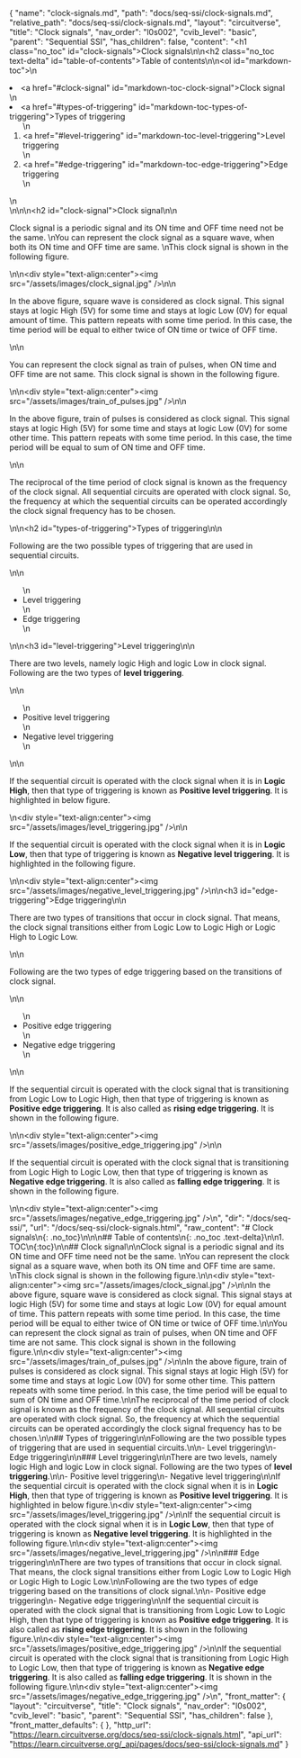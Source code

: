 {
  "name": "clock-signals.md",
  "path": "docs/seq-ssi/clock-signals.md",
  "relative_path": "docs/seq-ssi/clock-signals.md",
  "layout": "circuitverse",
  "title": "Clock signals",
  "nav_order": "l0s002",
  "cvib_level": "basic",
  "parent": "Sequential SSI",
  "has_children": false,
  "content": "<h1 class=\"no_toc\" id=\"clock-signals\">Clock signals</h1>\n\n<h2 class=\"no_toc text-delta\" id=\"table-of-contents\">Table of contents</h2>\n\n<ol id=\"markdown-toc\">\n  <li><a href=\"#clock-signal\" id=\"markdown-toc-clock-signal\">Clock signal</a></li>\n  <li><a href=\"#types-of-triggering\" id=\"markdown-toc-types-of-triggering\">Types of triggering</a>    <ol>\n      <li><a href=\"#level-triggering\" id=\"markdown-toc-level-triggering\">Level triggering</a></li>\n      <li><a href=\"#edge-triggering\" id=\"markdown-toc-edge-triggering\">Edge triggering</a></li>\n    </ol>\n  </li>\n</ol>\n\n<h2 id=\"clock-signal\">Clock signal</h2>\n\n<p>Clock signal is a periodic signal and its ON time and OFF time need not be the same. \nYou can represent the clock signal as a square wave, when both its ON time and OFF time are same. \nThis clock signal is shown in the following figure.</p>\n\n<div style=\"text-align:center\"><img src=\"/assets/images/clock_signal.jpg\" /></div>\n\n<p>In the above figure, square wave is considered as clock signal. This signal stays at logic High (5V) for some time and stays at logic Low (0V) for equal amount of time. This pattern repeats with some time period. In this case, the time period will be equal to either twice of ON time or twice of OFF time.</p>\n\n<p>You can represent the clock signal as train of pulses, when ON time and OFF time are not same. This clock signal is shown in the following figure.</p>\n\n<div style=\"text-align:center\"><img src=\"/assets/images/train_of_pulses.jpg\" /></div>\n\n<p>In the above figure, train of pulses is considered as clock signal. This signal stays at logic High (5V) for some time and stays at logic Low (0V) for some other time. This pattern repeats with some time period. In this case, the time period will be equal to sum of ON time and OFF time.</p>\n\n<p>The reciprocal of the time period of clock signal is known as the frequency of the clock signal. All sequential circuits are operated with clock signal. So, the frequency at which the sequential circuits can be operated accordingly the clock signal frequency has to be chosen.</p>\n\n<h2 id=\"types-of-triggering\">Types of triggering</h2>\n\n<p>Following are the two possible types of triggering that are used in sequential circuits.</p>\n\n<ul>\n  <li>Level triggering</li>\n  <li>Edge triggering</li>\n</ul>\n\n<h3 id=\"level-triggering\">Level triggering</h3>\n\n<p>There are two levels, namely logic High and logic Low in clock signal. Following are the two types of <strong>level triggering</strong>.</p>\n\n<ul>\n  <li>Positive level triggering</li>\n  <li>Negative level triggering</li>\n</ul>\n\n<p>If the sequential circuit is operated with the clock signal when it is in <strong>Logic High</strong>, then that type of triggering is known as <strong>Positive level triggering</strong>. It is highlighted in below figure.</p>\n<div style=\"text-align:center\"><img src=\"/assets/images/level_triggering.jpg\" /></div>\n\n<p>If the sequential circuit is operated with the clock signal when it is in <strong>Logic Low</strong>, then that type of triggering is known as <strong>Negative level triggering</strong>. It is highlighted in the following figure.</p>\n\n<div style=\"text-align:center\"><img src=\"/assets/images/negative_level_triggering.jpg\" /></div>\n\n<h3 id=\"edge-triggering\">Edge triggering</h3>\n\n<p>There are two types of transitions that occur in clock signal. That means, the clock signal transitions either from Logic Low to Logic High or Logic High to Logic Low.</p>\n\n<p>Following are the two types of edge triggering based on the transitions of clock signal.</p>\n\n<ul>\n  <li>Positive edge triggering</li>\n  <li>Negative edge triggering</li>\n</ul>\n\n<p>If the sequential circuit is operated with the clock signal that is transitioning from Logic Low to Logic High, then that type of triggering is known as <strong>Positive edge triggering</strong>. It is also called as <strong>rising edge triggering</strong>. It is shown in the following figure.</p>\n\n<div style=\"text-align:center\"><img src=\"/assets/images/positive_edge_triggering.jpg\" /></div>\n\n<p>If the sequential circuit is operated with the clock signal that is transitioning from Logic High to Logic Low, then that type of triggering is known as <strong>Negative edge triggering</strong>. It is also called as <strong>falling edge triggering</strong>. It is shown in the following figure.</p>\n\n<div style=\"text-align:center\"><img src=\"/assets/images/negative_edge_triggering.jpg\" /></div>\n",
  "dir": "/docs/seq-ssi/",
  "url": "/docs/seq-ssi/clock-signals.html",
  "raw_content": "# Clock signals\n{: .no_toc}\n\n\n## Table of contents\n{: .no_toc .text-delta}\n\n1. TOC\n{:toc}\n\n## Clock signal\n\nClock signal is a periodic signal and its ON time and OFF time need not be the same. \nYou can represent the clock signal as a square wave, when both its ON time and OFF time are same. \nThis clock signal is shown in the following figure.\n\n<div style=\"text-align:center\"><img src=\"/assets/images/clock_signal.jpg\" /></div>\n\nIn the above figure, square wave is considered as clock signal. This signal stays at logic High (5V) for some time and stays at logic Low (0V) for equal amount of time. This pattern repeats with some time period. In this case, the time period will be equal to either twice of ON time or twice of OFF time.\n\nYou can represent the clock signal as train of pulses, when ON time and OFF time are not same. This clock signal is shown in the following figure.\n\n<div style=\"text-align:center\"><img src=\"/assets/images/train_of_pulses.jpg\" /></div>\n\nIn the above figure, train of pulses is considered as clock signal. This signal stays at logic High (5V) for some time and stays at logic Low (0V) for some other time. This pattern repeats with some time period. In this case, the time period will be equal to sum of ON time and OFF time.\n\nThe reciprocal of the time period of clock signal is known as the frequency of the clock signal. All sequential circuits are operated with clock signal. So, the frequency at which the sequential circuits can be operated accordingly the clock signal frequency has to be chosen.\n\n## Types of triggering\n\nFollowing are the two possible types of triggering that are used in sequential circuits.\n\n- Level triggering\n- Edge triggering\n\n### Level triggering\n\nThere are two levels, namely logic High and logic Low in clock signal. Following are the two types of **level triggering**.\n\n- Positive level triggering\n- Negative level triggering\n\nIf the sequential circuit is operated with the clock signal when it is in **Logic High**, then that type of triggering is known as **Positive level triggering**. It is highlighted in below figure.\n<div style=\"text-align:center\"><img src=\"/assets/images/level_triggering.jpg\" /></div>\n\nIf the sequential circuit is operated with the clock signal when it is in **Logic Low**, then that type of triggering is known as **Negative level triggering**. It is highlighted in the following figure.\n\n<div style=\"text-align:center\"><img src=\"/assets/images/negative_level_triggering.jpg\" /></div>\n\n### Edge triggering\n\nThere are two types of transitions that occur in clock signal. That means, the clock signal transitions either from Logic Low to Logic High or Logic High to Logic Low.\n\nFollowing are the two types of edge triggering based on the transitions of clock signal.\n\n- Positive edge triggering\n- Negative edge triggering\n\nIf the sequential circuit is operated with the clock signal that is transitioning from Logic Low to Logic High, then that type of triggering is known as **Positive edge triggering**. It is also called as **rising edge triggering**. It is shown in the following figure.\n\n<div style=\"text-align:center\"><img src=\"/assets/images/positive_edge_triggering.jpg\" /></div>\n\nIf the sequential circuit is operated with the clock signal that is transitioning from Logic High to Logic Low, then that type of triggering is known as **Negative edge triggering**. It is also called as **falling edge triggering**. It is shown in the following figure.\n\n<div style=\"text-align:center\"><img src=\"/assets/images/negative_edge_triggering.jpg\" /></div>\n",
  "front_matter": {
    "layout": "circuitverse",
    "title": "Clock signals",
    "nav_order": "l0s002",
    "cvib_level": "basic",
    "parent": "Sequential SSI",
    "has_children": false
  },
  "front_matter_defaults": {
  },
  "http_url": "https://learn.circuitverse.org/docs/seq-ssi/clock-signals.html",
  "api_url": "https://learn.circuitverse.org/_api/pages/docs/seq-ssi/clock-signals.md"
}